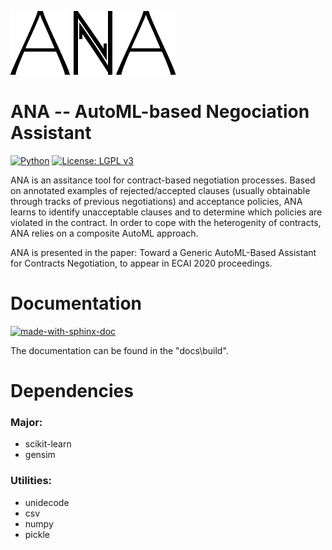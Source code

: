 ![ANA](ana_logo.png?raw=true)

# ANA -- AutoML-based Negociation Assistant 

[![Python](https://img.shields.io/badge/Python-3.7.1-blue.svg)](https://www.python.org/downloads/release/python-370/)
[![License: LGPL v3](https://img.shields.io/badge/License-LGPL%20v3-blue.svg)](https://www.gnu.org/licenses/lgpl-3.0)

ANA is an assitance tool for contract-based negotiation processes. Based on annotated examples of rejected/accepted clauses (usually obtainable through tracks of previous negotiations) and acceptance policies, ANA learns to identify unacceptable clauses and to determine which policies are violated in the contract. In order to cope with the heterogenity of contracts, ANA relies on a composite AutoML approach.

ANA is presented in the paper: Toward a Generic AutoML-Based Assistant for Contracts Negotiation, to appear in ECAI 2020 proceedings.

# Documentation
[![made-with-sphinx-doc](https://img.shields.io/badge/Made%20with-Sphinx-1f425f.svg)](https://www.sphinx-doc.org/)

The documentation can be found in the "docs\build".

# Dependencies
### Major:
* scikit-learn
* gensim

### Utilities:
* unidecode
* csv
* numpy
* pickle

